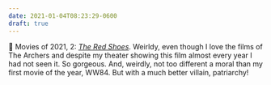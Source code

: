 ```yaml
---
date: 2021-01-04T08:23:29-0600
draft: true
---
```




🎥 Movies of 2021, 2: _[The Red Shoes](https://www.imdb.com/title/tt0040725)_. Weirldy, even though I love the films of The Archers and despite my theater showing this film almost every year I had not seen it. So gorgeous. And, weirdly, not too different a moral than my first movie of the year, WW84\. But with a much better villain, patriarchy!



